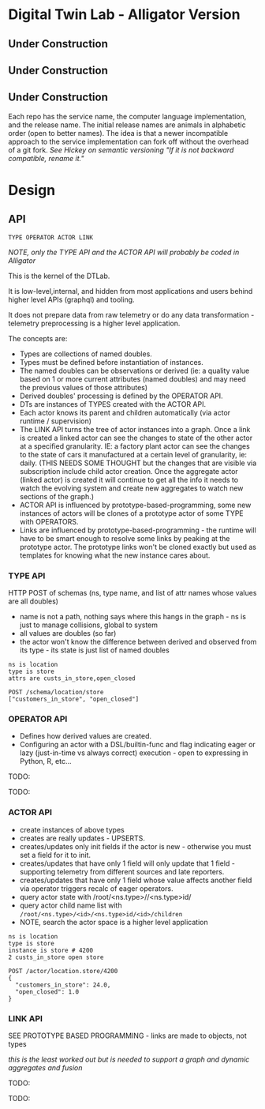 # Digital Twin Lab - Alligator Version


## Under Construction

## Under Construction

## Under Construction

Each repo has the service name, the computer language implementation, and the release name.  The initial
release names are animals in alphabetic order (open to better names).  The idea is that a
newer incompatible approach to the service implementation can fork off without the overhead of a git fork.
*See Hickey on semantic versioning "If it is not backward compatible, rename it."*

# Design

## API

```
TYPE OPERATOR ACTOR LINK
```
*NOTE, only the TYPE API and the ACTOR API will probably be coded in Alligator*

This is the kernel of the DTLab.

It is low-level,internal, and hidden from most applications and users behind higher level APIs (graphql) and tooling.

It does not prepare data from raw telemetry or do any data transformation - telemetry preprocessing is a higher level application.

The concepts are: 

  * Types are collections of named doubles.  
  * Types must be defined before instantiation of instances.
  * The named doubles can be observations or derived (ie: a quality value based on 1 or more current attributes (named doubles) and may need the previous values of those attributes)
  * Derived doubles' processing is defined by the OPERATOR API.
  * DTs are instances of TYPES created with the ACTOR API.
  * Each actor knows its parent and children automatically (via actor runtime / supervision)
  * The LINK API turns the tree of actor instances into a graph.  Once a link is created a linked actor can see the changes to state of the other actor at a specified granularity.  IE: a factory plant actor can see the changes to the state of cars it manufactured at a certain level of granularity, ie: daily. (THIS NEEDS SOME THOUGHT but the changes that are visible via subscription include child actor creation.  Once the aggregate actor (linked actor) is created it will continue to get all the info it needs to watch the evolving system and create new aggregates to watch new sections of the graph.)  
  * ACTOR API is influenced by prototype-based-programming, some new instances of actors will be clones of a prototype actor of some TYPE with OPERATORS.
  * Links are influenced by prototype-based-programming - the runtime will have to be smart enough to resolve some links by peaking at the prototype actor.  The prototype links won't be cloned exactly but used as templates for knowing what the new instance cares about.

### TYPE API

HTTP POST of schemas (ns, type name, and list of attr names whose values are all doubles)
  
  * name is not a path, nothing says where this hangs in the graph - ns is just to manage collisions, global to system
  * all values are doubles (so far)
  * the actor won't know the difference between derived and observed from its type - its state is just list of named doubles

```
ns is location
type is store
attrs are custs_in_store,open_closed

POST /schema/location/store
["customers_in_store", "open_closed"]

```

### OPERATOR API
  
  * Defines how derived values are created.
  * Configuring an actor with a DSL/builtin-func and flag indicating eager or lazy (just-in-time vs always correct) execution - open to expressing in Python, R, etc...

  TODO:

  TODO:

### ACTOR API

  * create instances of above types
  * creates are really updates - UPSERTS.
  * creates/updates only init fields if the actor is new - otherwise you must set a field for it to init.
  * creates/updates that have only 1 field will only update that 1 field - supporting telemetry from different sources and late reporters.
  * creates/updates that have only 1 field whose value affects another field via operator triggers recalc of eager operators.
  * query actor state with /root/<ns.type>/<id>/<ns.type>id/<id>
  * query actor child name list with `/root/<ns.type>/<id>/<ns.type>id/<id>/children`
  * NOTE, search the actor space is a higher level application

```
ns is location
type is store
instance is store # 4200
2 custs_in_store open store

POST /actor/location.store/4200
{
  "customers_in_store": 24.0,
  "open_closed": 1.0
}

```

### LINK API

SEE PROTOTYPE BASED PROGRAMMING - links are made to objects, not types

*this is the least worked out but is needed to support a graph and dynamic aggregates and fusion*

TODO:

TODO:

